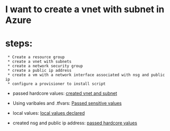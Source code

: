 # I want to create a vnet with subnet in Azure

# steps:

     * Create a resource group
     * create a vnet with subnets
     * create a network security group
     * create a public ip address
     * create a vm with a network interface associated with nsg and public ip
     * configure a provisioner to install script
     
   * passed hardcore values: [created vnet and subnet](https://github.com/VenkeyBoda/Terraform_Practice/commit/100f8c4f53a71e6c9a60aa934a77b1f8aadf6f6c)    

   * Using varibales and .tfvars: [Passed sensitive values](https://github.com/VenkeyBoda/Terraform_Practice/commit/5f15ec8b939119a705c0b37f26777a1d250d727e)

   * local values: [local values declared](https://github.com/VenkeyBoda/Terraform_Practice/commit/2da23fc16139d547ac1abae4467e7cb5eea9db69) 
   
   * created nsg and public ip address: [passed hardcore values](https://github.com/VenkeyBoda/Terraform_Practice/commit/d43f77f37deae81cafa71013c4e0a15546024e2b)
   